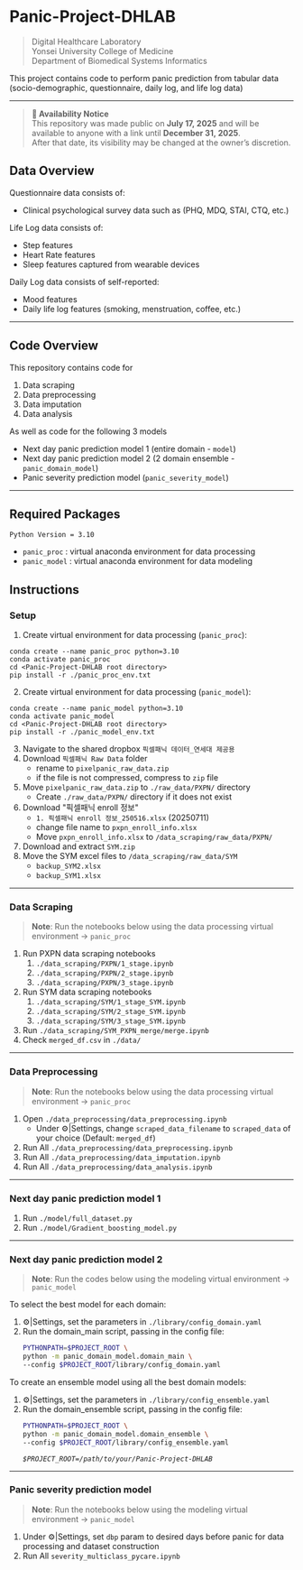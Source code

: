 # Panic-Project-DHLAB

> Digital Healthcare Laboratory  
> Yonsei University College of Medicine  
> Department of Biomedical Systems Informatics

This project contains code to perform panic prediction from tabular data (socio-demographic, questionnaire, daily log, and life log data)

---

> **🔗 Availability Notice**  
> This repository was made public on **July 17, 2025** and will be available to anyone with a link until **December 31, 2025**.  
> After that date, its visibility may be changed at the owner’s discretion.

## Data Overview

Questionnaire data consists of:
- Clinical psychological survey data such as (PHQ, MDQ, STAI, CTQ, etc.)

Life Log data consists of:
- Step features
- Heart Rate features
- Sleep features captured from wearable devices

Daily Log data consists of self-reported:
- Mood features
- Daily life log features (smoking, menstruation, coffee, etc.)

---
## Code Overview

This repository contains code for
1. Data scraping
2. Data preprocessing
3. Data imputation
4. Data analysis

As well as code for the following 3 models
- Next day panic prediction model 1 (entire domain - `model`)
- Next day panic prediction model 2 (2 domain ensemble - `panic_domain_model`)  
- Panic severity prediction model (`panic_severity_model`)

---
## Required Packages
`Python Version = 3.10`
- `panic_proc` : virtual anaconda environment for data processing
- `panic_model` : virtual anaconda environment for data modeling

## Instructions

### Setup
1. Create virtual environment for data processing (`panic_proc`):  
```
conda create --name panic_proc python=3.10
conda activate panic_proc
cd <Panic-Project-DHLAB root directory>
pip install -r ./panic_proc_env.txt
```
2. Create virtual environment for data processing (`panic_model`):  
```
conda create --name panic_model python=3.10
conda activate panic_model
cd <Panic-Project-DHLAB root directory>
pip install -r ./panic_model_env.txt
```
3. Navigate to the shared dropbox `픽셀패닉 데이터_연세대 제공용`
4. Download `픽셀패닉 Raw Data` folder
    - rename to `pixelpanic_raw_data.zip`
    - if the file is not compressed, compress to `zip` file
5. Move `pixelpanic_raw_data.zip` to `./raw_data/PXPN/` directory
    - Create `./raw_data/PXPN/` directory if it does not exist
6. Download "픽셀패닉 enroll 정보"
    - `1. 픽셀패닉 enroll 정보_250516.xlsx` (20250711)
    - change file name to `pxpn_enroll_info.xlsx`  
    - Move `pxpn_enroll_info.xlsx` to `/data_scraping/raw_data/PXPN/`
7. Download and extract `SYM.zip`
8. Move the SYM excel files to `/data_scraping/raw_data/SYM`
    - `backup_SYM2.xlsx`
    - `backup_SYM1.xlsx`

---

### Data Scraping
> **Note**: Run the notebooks below using the data processing virtual environment -> `panic_proc`
1. Run PXPN data scraping notebooks
    1. `./data_scraping/PXPN/1_stage.ipynb`  
    2. `./data_scraping/PXPN/2_stage.ipynb`  
    3. `./data_scraping/PXPN/3_stage.ipynb`  
2. Run SYM data scraping notebooks
    1. `./data_scraping/SYM/1_stage_SYM.ipynb`  
    2. `./data_scraping/SYM/2_stage_SYM.ipynb`  
    3. `./data_scraping/SYM/3_stage_SYM.ipynb`  
3. Run `./data_scraping/SYM_PXPN_merge/merge.ipynb`
4. Check `merged_df.csv` in `./data/`

---

### Data Preprocessing
> **Note**: Run the notebooks below using the data processing virtual environment -> `panic_proc`
1. Open `./data_preprocessing/data_preprocessing.ipynb`
    - Under ⚙️|Settings, change `scraped_data_filename` to `scraped_data` of your choice (Default: `merged_df`)
2. Run All `./data_preprocessing/data_preprocessing.ipynb`
3. Run All `./data_preprocessing/data_imputation.ipynb`
4. Run All `./data_preprocessing/data_analysis.ipynb`

---

### Next day panic prediction model 1
1. Run `./model/full_dataset.py`
2. Run `./model/Gradient_boosting_model.py`

---

### Next day panic prediction model 2
> **Note**: Run the codes below using the modeling virtual environment -> `panic_model`

To select the best model for each domain:
1. ⚙️|Settings, set the parameters in `./library/config_domain.yaml`
2. Run the domain_main script, passing in the config file:
    ```bash
    PYTHONPATH=$PROJECT_ROOT \
    python -m panic_domain_model.domain_main \
    --config $PROJECT_ROOT/library/config_domain.yaml
    ```
To create an ensemble model using all the best domain models:
1. ⚙️|Settings, set the parameters in `./library/config_ensemble.yaml`
2. Run the domain_ensemble script, passing in the config file:
    ```bash
    PYTHONPATH=$PROJECT_ROOT \
    python -m panic_domain_model.domain_ensemble \
    --config $PROJECT_ROOT/library/config_ensemble.yaml
    ```
    *`$PROJECT_ROOT=/path/to/your/Panic-Project-DHLAB`*

---

### Panic severity prediction model 
> **Note**: Run the notebooks below using the modeling virtual environment -> `panic_model`
1. Under ⚙️|Settings, set `dbp` param to desired days before panic for data processing and dataset construction
2. Run All `severity_multiclass_pycare.ipynb`
